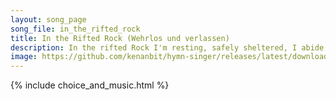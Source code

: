 ```yaml
---
layout: song_page
song_file: in_the_rifted_rock
title: In the Rifted Rock (Wehrlos und verlassen)
description: In the rifted Rock I'm resting, safely sheltered, I abide. There no foes nor storms assail me, while within the cleft I hide.    Now I'm resting, swee... christian 4part acapella 4verse musicbyother textbyother 
image: https://github.com/kenanbit/hymn-singer/releases/latest/download/in_the_rifted_rock-trad.png
---
```


{% include choice_and_music.html %}
